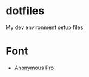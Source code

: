 # dotfiles
My dev environment setup files

# Font
- [Anonymous Pro](https://www.marksimonson.com/fonts/view/anonymous-pro)

